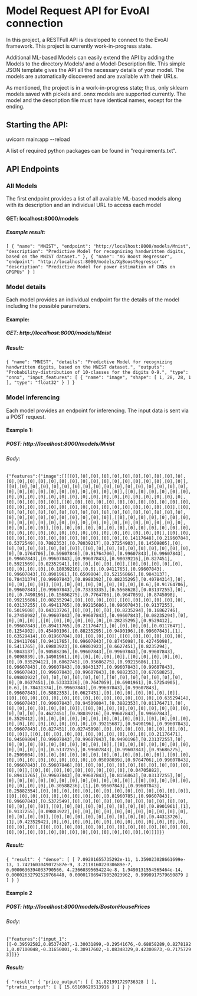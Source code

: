 # Model Request API for EvoAI connection

In this project, a RESTFull API is developed to connect to the EvoAl framework. This project is currently work-in-progress state.

Additional ML-based Models can easily extend the API by adding the Models to the directory Models/ and a Model-Description file. This simple JSON template gives the API all the necessary details of your model. The models are automatically discovered and are available with their URLs. 

As mentioned, the project is in a work-in-progress state; thus, only sklearn models saved with pickels and .onnx models are supported currently. The model and the description file must have identical names, except for the ending. 

## Starting the API:
uvicorn main:app --reload

A list of required python packages can be found in "requirements.txt".

## API Endpoints

### All Models

The first endpoint provides a list of all available ML-based models along with its description and an individual URL to access each model

#### GET: localhost:8000/models

##### Example result:

`[
  {
    "name": "MNIST",
    "endpoint": "http://localhost:8000/models/Mnist",
    "description": "Predictive Model for recognizing handwritten digits, based on the MNIST dataset."
  },
  {
    "name": "XG Boost Regressor",
    "endpoint": "http://localhost:8000/models/XgBoostRegressor",
    "description": "Predictive Model for power estimation of CNNs on GPGPUs"
  }
]`

### Model details

Each model provides an individual endpoint for the details of the model including the possible parameters.

#### Example:

##### GET: http://localhost:8000/models/Mnist

##### Result:

`{
  "name": "MNIST",
  "details": "Predictive Model for recognizing handwritten digits, based on the MNIST dataset.",
  "outputs": "Probability-distribution of 10-classes for the digits 0-9.",
  "type": "onnx",
  "input_features": [
    {
      "name": "image",
      "shape": [
        1,
        28,
        28,
        1
      ],
      "type": "float32"
    }
  ]
}`


### Model inferencing

Each model provides an endpoint for inferencing. The input data is sent via a POST request.

#### Example 1:

##### POST: http://localhost:8000/models/Mnist
###### Body:

`{"features":{"image":[[[[0],[0],[0],[0],[0],[0],[0],[0],[0],[0],[0],[0],[0],[0],[0],[0],[0],[0],[0],[0],[0],[0],[0],[0],[0],[0],[0],[0]],[[0],[0],[0],[0],[0],[0],[0],[0],[0],[0],[0],[0],[0],[0],[0],[0],[0],[0],[0],[0],[0],[0],[0],[0],[0],[0],[0],[0]],[[0],[0],[0],[0],[0],[0],[0],[0],[0],[0],[0],[0],[0],[0],[0],[0],[0],[0],[0],[0],[0],[0],[0],[0],[0],[0],[0],[0]],[[0],[0],[0],[0],[0],[0],[0],[0],[0],[0],[0],[0],[0],[0],[0],[0],[0],[0],[0],[0],[0],[0],[0],[0],[0],[0],[0],[0]],[[0],[0],[0],[0],[0],[0],[0],[0],[0],[0],[0],[0],[0],[0],[0],[0],[0],[0],[0],[0],[0],[0],[0],[0],[0],[0],[0],[0]],[[0],[0],[0],[0],[0],[0],[0],[0],[0],[0],[0],[0],[0],[0],[0],[0],[0],[0],[0],[0],[0],[0],[0],[0],[0],[0],[0],[0]],[[0],[0],[0],[0],[0],[0],[0],[0],[0],[0],[0],[0],[0],[0],[0],[0],[0],[0],[0],[0],[0],[0],[0],[0],[0],[0],[0],[0]],[[0],[0],[0],[0],[0],[0],[0],[0],[0],[0],[0],[0],[0],[0.14117648],[0.21960784],[0.5372549],[0.7882353],[0.78039217],[0.37254903],[0.14509805],[0],[0],[0],[0],[0],[0],[0],[0]],[[0],[0],[0],[0],[0],[0],[0],[0],[0],[0],[0],[0.1764706],[0.59607846],[0.91764706],[0.99607843],[0.99607843],[0.99607843],[0.99607843],[0.99607843],[0.98039216],[0.827451],[0.5921569],[0.02352941],[0],[0],[0],[0],[0]],[[0],[0],[0],[0],[0],[0],[0],[0],[0],[0.18039216],[0.6],[0.9411765],[0.99607843],[0.99607843],[0.8901961],[0.6509804],[0.52156866],[0.9843137],[0.78431374],[0.99607843],[0.8980392],[0.88235295],[0.40784314],[0],[0],[0],[0],[0]],[[0],[0],[0],[0],[0],[0],[0],[0],[0.6],[0.91764706],[0.99607843],[0.99607843],[0.73333335],[0.5568628],[0.03137255],[0],[0],[0.7490196],[0.15686275],[0.7764706],[0.9647059],[0.8745098],[0.99215686],[0.08235294],[0],[0],[0],[0]],[[0],[0],[0],[0],[0],[0],[0.03137255],[0.49411765],[0.99215686],[0.99607843],[0.9137255],[0.5019608],[0.04313726],[0],[0],[0],[0],[0.8235294],[0.16862746],[0.27450982],[0.99607843],[0.99607843],[0.99607843],[0.08235294],[0],[0],[0],[0]],[[0],[0],[0],[0],[0],[0],[0.28235295],[0.9529412],[0.99607843],[0.89411765],[0.21176471],[0],[0],[0],[0],[0.01176471],[0.1254902],[0.45490196],[0.88235295],[0.9490196],[0.99607843],[1],[0.63529414],[0.01960784],[0],[0],[0],[0]],[[0],[0],[0],[0],[0],[0],[0.29411766],[0.9411765],[0.99607843],[0.8745098],[0.42745098],[0.5411765],[0.69803923],[0.69803923],[0.6627451],[0.8235294],[0.9843137],[0.90588236],[0.99607843],[0.99607843],[0.99607843],[0.9098039],[0.14901961],[0],[0],[0],[0],[0]],[[0],[0],[0],[0],[0],[0],[0.03529412],[0.6862745],[0.95686275],[0.99215686],[1],[0.99607843],[0.99607843],[0.9843137],[0.99607843],[0.99607843],[0.99607843],[0.99607843],[0.99607843],[0.9882353],[0.67058825],[0.09803922],[0],[0],[0],[0],[0],[0]],[[0],[0],[0],[0],[0],[0],[0],[0],[0.0627451],[0.53333336],[0.7647059],[0.6901961],[0.57254905],[0.6],[0.78431374],[0.99607843],[0.99607843],[0.99607843],[0.99607843],[0.5882353],[0.0627451],[0],[0],[0],[0],[0],[0],[0]],[[0],[0],[0],[0],[0],[0],[0],[0],[0],[0],[0],[0],[0],[0],[0.63529414],[0.99607843],[0.99607843],[0.94509804],[0.3882353],[0.01176471],[0],[0],[0],[0],[0],[0],[0],[0]],[[0],[0],[0],[0],[0],[0],[0],[0],[0],[0],[0],[0],[0],[0.4627451],[0.98039216],[0.99607843],[0.99607843],[0.3529412],[0],[0],[0],[0],[0],[0],[0],[0],[0],[0]],[[0],[0],[0],[0],[0],[0],[0],[0],[0],[0],[0],[0],[0.39215687],[0.9490196],[0.99607843],[0.99607843],[0.827451],[0.02745098],[0],[0],[0],[0],[0],[0],[0],[0],[0],[0]],[[0],[0],[0],[0],[0],[0],[0],[0],[0],[0],[0],[0.21176471],[0.94509804],[0.99607843],[0.99607843],[0.9490196],[0.23137255],[0],[0],[0],[0],[0],[0],[0],[0],[0],[0],[0]],[[0],[0],[0],[0],[0],[0],[0],[0],[0],[0],[0],[0.5137255],[0.99607843],[0.99607843],[0.95686275],[0.2509804],[0],[0],[0],[0],[0],[0],[0],[0],[0],[0],[0],[0]],[[0],[0],[0],[0],[0],[0],[0],[0],[0],[0],[0.05098039],[0.9764706],[0.99607843],[0.99607843],[0.59607846],[0],[0],[0],[0],[0],[0],[0],[0],[0],[0],[0],[0],[0]],[[0],[0],[0],[0],[0],[0],[0],[0],[0],[0.04705882],[0.89411765],[0.99607843],[0.99607843],[0.8156863],[0.03137255],[0],[0],[0],[0],[0],[0],[0],[0],[0],[0],[0],[0],[0]],[[0],[0],[0],[0],[0],[0],[0],[0],[0],[0.30588236],[1],[0.99607843],[0.99607843],[0.25882354],[0],[0],[0],[0],[0],[0],[0],[0],[0],[0],[0],[0],[0],[0]],[[0],[0],[0],[0],[0],[0],[0],[0],[0],[0.81960785],[0.99607843],[0.99607843],[0.5372549],[0],[0],[0],[0],[0],[0],[0],[0],[0],[0],[0],[0],[0],[0],[0]],[[0],[0],[0],[0],[0],[0],[0],[0],[0],[0.8901961],[1],[0.9137255],[0.09803922],[0],[0],[0],[0],[0],[0],[0],[0],[0],[0],[0],[0],[0],[0],[0]],[[0],[0],[0],[0],[0],[0],[0],[0],[0],[0.44313726],[1],[0.42352942],[0],[0],[0],[0],[0],[0],[0],[0],[0],[0],[0],[0],[0],[0],[0],[0]],[[0],[0],[0],[0],[0],[0],[0],[0],[0],[0],[0],[0],[0],[0],[0],[0],[0],[0],[0],[0],[0],[0],[0],[0],[0],[0],[0],[0]]]]}}`

##### Result:

`{
  "result": {
    "dense": [
      [
        7.09201655735292e-11,
        1.359023028661699e-13,
        1.7421603049072587e-9,
        3.211816022030689e-7,
        0.0000636394033790566,
        4.23660395654224e-8,
        1.9490131554565464e-14,
        0.00002632792529766448,
        0.000017869479052023962,
        0.9998917579650879
      ]
    ]
  }
}`

#### Example 2

##### POST: http://localhost:8000/models/BostonHousePrices
###### Body:

`{"features":{"input_1":[[-0.39592582,0.85374287,-1.30031899,-0.29541676,-0.68858289,0.82781921,0.07100048,-0.31650001,-0.30917602,-1.08348329,0.42300873,-0.71757293]]}}`

##### Result:

`{
  "result": {
    "price_output": [
      [
        31.021991729736328
      ]
    ],
    "ptratio_output": [
      [
        15.65169620513916
      ]
    ]
  }
}`
